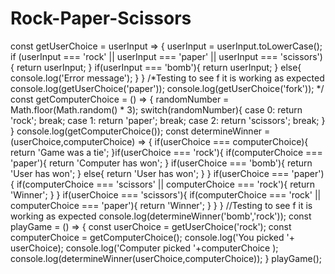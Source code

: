 # Rock-Paper-Scissors
const getUserChoice = userInput => {
  userInput = userInput.toLowerCase();
  if (userInput === 'rock' || userInput === 'paper' || userInput === 'scissors'){
    return userInput;
  } if(userInput === 'bomb'){
    return userInput;
  }
  else{
    console.log('Error message');
  }
}
/*Testing to see f it is working as expected
console.log(getUserChoice('paper'));
console.log(getUserChoice('fork')); */
const getComputerChoice = () => {
 randomNumber = Math.floor(Math.random() * 3);
  switch(randomNumber){
    case 0:
    return 'rock';
    break;
    case 1:
    return 'paper';
    break;
    case 2:
    return 'scissors';
    break;
  }
}
console.log(getComputerChoice());
const determineWinner = (userChoice,computerChoice) => {
  if(userChoice  === computerChoice){
    return 'Game was a tie';
  }if(userChoice === 'rock'){
    if(computerChoice === 'paper'){
      return 'Computer has won';
    }
  if(userChoice === 'bomb'){
      return 'User has won';
    }
    else{
      return 'User has won';   }
  }
  if(userChoice === 'paper'){
    if(computerChoice === 'scissors' || computerChoice === 'rock'){
      return 'Winner';
    }
  }
  if(userChoice === 'scissors'){
    if(computerChoice === 'rock' || computerChoice === 'paper'){
      return 'Winner';
    }
  }
}
//Testing to see f it is working as expected
console.log(determineWinner('bomb','rock'));
const playGame = () => {
  const userChoice = getUserChoice('rock');
  const computerChoice = getComputerChoice();
  console.log('You picked '+ userChoice);
  console.log('Computer picked '+computerChoice );
  console.log(determineWinner(userChoice,computerChoice));
}
playGame();
